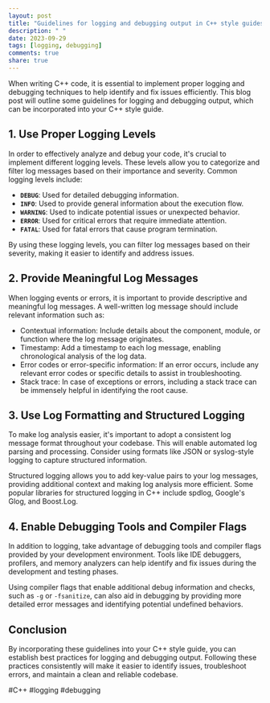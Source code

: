 ```yaml
---
layout: post
title: "Guidelines for logging and debugging output in C++ style guides."
description: " "
date: 2023-09-29
tags: [logging, debugging]
comments: true
share: true
---
```


When writing C++ code, it is essential to implement proper logging and debugging techniques to help identify and fix issues efficiently. This blog post will outline some guidelines for logging and debugging output, which can be incorporated into your C++ style guide.

## 1. Use Proper Logging Levels

In order to effectively analyze and debug your code, it's crucial to implement different logging levels. These levels allow you to categorize and filter log messages based on their importance and severity. Common logging levels include:

- **`DEBUG`**: Used for detailed debugging information.
- **`INFO`**: Used to provide general information about the execution flow.
- **`WARNING`**: Used to indicate potential issues or unexpected behavior.
- **`ERROR`**: Used for critical errors that require immediate attention.
- **`FATAL`**: Used for fatal errors that cause program termination.

By using these logging levels, you can filter log messages based on their severity, making it easier to identify and address issues.

## 2. Provide Meaningful Log Messages

When logging events or errors, it is important to provide descriptive and meaningful log messages. A well-written log message should include relevant information such as:

- Contextual information: Include details about the component, module, or function where the log message originates.
- Timestamp: Add a timestamp to each log message, enabling chronological analysis of the log data.
- Error codes or error-specific information: If an error occurs, include any relevant error codes or specific details to assist in troubleshooting.
- Stack trace: In case of exceptions or errors, including a stack trace can be immensely helpful in identifying the root cause.

## 3. Use Log Formatting and Structured Logging

To make log analysis easier, it's important to adopt a consistent log message format throughout your codebase. This will enable automated log parsing and processing. Consider using formats like JSON or syslog-style logging to capture structured information.

Structured logging allows you to add key-value pairs to your log messages, providing additional context and making log analysis more efficient. Some popular libraries for structured logging in C++ include spdlog, Google's Glog, and Boost.Log.

## 4. Enable Debugging Tools and Compiler Flags

In addition to logging, take advantage of debugging tools and compiler flags provided by your development environment. Tools like IDE debuggers, profilers, and memory analyzers can help identify and fix issues during the development and testing phases.

Using compiler flags that enable additional debug information and checks, such as `-g` or `-fsanitize`, can also aid in debugging by providing more detailed error messages and identifying potential undefined behaviors.

## Conclusion

By incorporating these guidelines into your C++ style guide, you can establish best practices for logging and debugging output. Following these practices consistently will make it easier to identify issues, troubleshoot errors, and maintain a clean and reliable codebase.

#C++ #logging #debugging